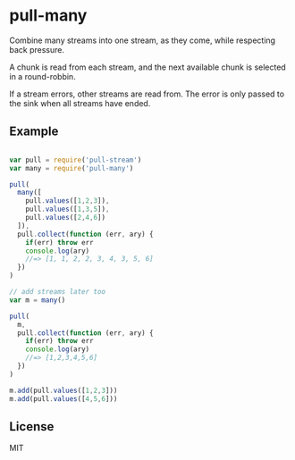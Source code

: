# pull-many

Combine many streams into one stream, as they come, while respecting back pressure.

A chunk is read from each stream,
and the next available chunk is
selected in a round-robbin.

If a stream errors, other streams are read from.  The error is only passed to the sink when all streams have ended.

## Example

``` js

var pull = require('pull-stream')
var many = require('pull-many')

pull(
  many([
    pull.values([1,2,3]),
    pull.values([1,3,5]),
    pull.values([2,4,6])
  ]),
  pull.collect(function (err, ary) {
    if(err) throw err
    console.log(ary)
    //=> [1, 1, 2, 2, 3, 4, 3, 5, 6]
  })
)

// add streams later too
var m = many()

pull(
  m,
  pull.collect(function (err, ary) {
    if(err) throw err
    console.log(ary)
    //=> [1,2,3,4,5,6]
  })
)

m.add(pull.values([1,2,3]))
m.add(pull.values([4,5,6]))
```

## License

MIT
